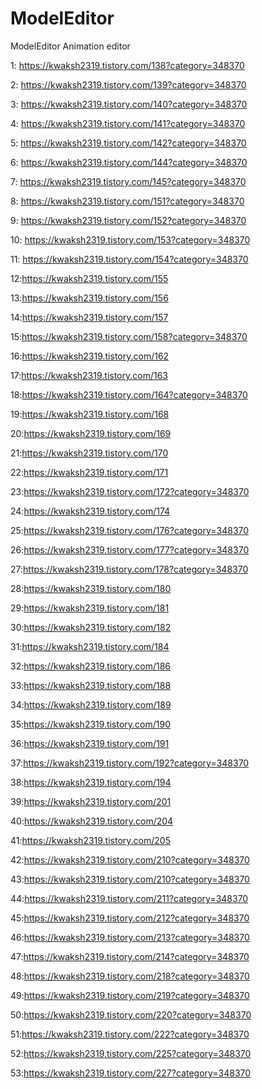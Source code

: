 # ModelEditor
ModelEditor
Animation editor

1: https://kwaksh2319.tistory.com/138?category=348370

2: https://kwaksh2319.tistory.com/139?category=348370

3: https://kwaksh2319.tistory.com/140?category=348370

4: https://kwaksh2319.tistory.com/141?category=348370

5: https://kwaksh2319.tistory.com/142?category=348370

6: https://kwaksh2319.tistory.com/144?category=348370

7: https://kwaksh2319.tistory.com/145?category=348370

8: https://kwaksh2319.tistory.com/151?category=348370

9: https://kwaksh2319.tistory.com/152?category=348370

10: https://kwaksh2319.tistory.com/153?category=348370

11: https://kwaksh2319.tistory.com/154?category=348370

12:https://kwaksh2319.tistory.com/155

13:https://kwaksh2319.tistory.com/156

14:https://kwaksh2319.tistory.com/157

15:https://kwaksh2319.tistory.com/158?category=348370

16:https://kwaksh2319.tistory.com/162

17:https://kwaksh2319.tistory.com/163

18:https://kwaksh2319.tistory.com/164?category=348370

19:https://kwaksh2319.tistory.com/168

20:https://kwaksh2319.tistory.com/169

21:https://kwaksh2319.tistory.com/170

22:https://kwaksh2319.tistory.com/171

23:https://kwaksh2319.tistory.com/172?category=348370

24:https://kwaksh2319.tistory.com/174

25:https://kwaksh2319.tistory.com/176?category=348370

26:https://kwaksh2319.tistory.com/177?category=348370

27:https://kwaksh2319.tistory.com/178?category=348370

28:https://kwaksh2319.tistory.com/180

29:https://kwaksh2319.tistory.com/181

30:https://kwaksh2319.tistory.com/182

31:https://kwaksh2319.tistory.com/184

32:https://kwaksh2319.tistory.com/186

33:https://kwaksh2319.tistory.com/188

34:https://kwaksh2319.tistory.com/189

35:https://kwaksh2319.tistory.com/190

36:https://kwaksh2319.tistory.com/191

37:https://kwaksh2319.tistory.com/192?category=348370

38:https://kwaksh2319.tistory.com/194

39:https://kwaksh2319.tistory.com/201

40:https://kwaksh2319.tistory.com/204

41:https://kwaksh2319.tistory.com/205

42:https://kwaksh2319.tistory.com/210?category=348370

43:https://kwaksh2319.tistory.com/210?category=348370

44:https://kwaksh2319.tistory.com/211?category=348370

45:https://kwaksh2319.tistory.com/212?category=348370

46:https://kwaksh2319.tistory.com/213?category=348370

47:https://kwaksh2319.tistory.com/214?category=348370

48:https://kwaksh2319.tistory.com/218?category=348370

49:https://kwaksh2319.tistory.com/219?category=348370

50:https://kwaksh2319.tistory.com/220?category=348370

51:https://kwaksh2319.tistory.com/222?category=348370

52:https://kwaksh2319.tistory.com/225?category=348370

53:https://kwaksh2319.tistory.com/227?category=348370
